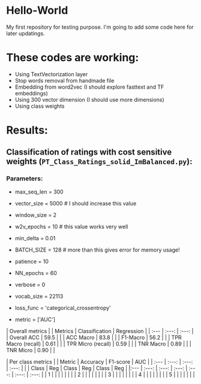 # Hello-World
My first repository for testing purpose.
I'm going to add some code here for later updatings.

# These  codes are working:
- Using TextVectorization layer
- Stop words removal from handmade file
- Embedding from word2vec (I should explore fasttext and TF embeddings)
- Using 300 vector dimension (I should use more dimensions)
- Using class weights

# Results:

## Classification of ratings with cost sensitive weights (`PT_Class_Ratings_solid_ImBalanced.py`):
### Parameters:
- max_seq_len = 300
- vector_size = 5000    # I should increase this value
- window_size = 2
- w2v_epochs  = 10     # this value works very well
- min_delta   = 0.01
- BATCH_SIZE  = 128    # more than this gives error for memory usage!
- patience    = 10
- NN_epochs   = 60
- verbose     = 0
- vocab_size  = 22113

- loss_func   = 'categorical_crossentropy'
- metric      = ['AUC']

| Overall metrics |
| Metrics | Classification | Regression |
| :--- | :---: | :---: |
| Overall ACC | 59.5 |  |
| ACC Macro | 83.8 |  |
| F1-Macro | 56.2 |  |
| TPR Macro (recall) | 0.61 |  |
| TPR Micro (recall) | 0.59 |  |
| TNR Macro | 0.89 |  |
| TNR Micro | 0.90 |  |


| Per class metrics |
| Metric | Accuracy | F1-score | AUC |
| :--- | :---: | :---: | :---: |
|  | Class | Reg | Class | Reg | Class | Reg |
|:--- | :---: | :---: | :---: | :---: | :---: | :---: |
| 1 |  |  |  |  |  |  |
| 2 |  |  |  |  |  |  |
| 3 |  |  |  |  |  |  |
| 4 |  |  |  |  |  |  |
| 5 |  |  |  |  |  |  |

